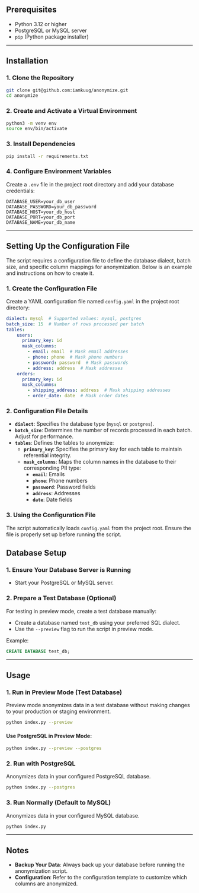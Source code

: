 ## Prerequisites

- Python 3.12 or higher
- PostgreSQL or MySQL server
- `pip` (Python package installer)

---

## Installation

### 1. Clone the Repository

```sh
git clone git@github.com:iamkuug/anonymize.git
cd anonymize
```

### 2. Create and Activate a Virtual Environment

```sh
python3 -m venv env
source env/bin/activate
```

### 3. Install Dependencies

```sh
pip install -r requirements.txt
```

### 4. Configure Environment Variables

Create a `.env` file in the project root directory and add your database credentials:

```env
DATABASE_USER=your_db_user
DATABASE_PASSWORD=your_db_password
DATABASE_HOST=your_db_host
DATABASE_PORT=your_db_port
DATABASE_NAME=your_db_name
```

---

## Setting Up the Configuration File

The script requires a configuration file to define the database dialect, batch size, and specific column mappings for anonymization. Below is an example and instructions on how to create it.

### 1. Create the Configuration File

Create a YAML configuration file named `config.yaml` in the project root directory:

```yaml
dialect: mysql  # Supported values: mysql, postgres
batch_size: 15  # Number of rows processed per batch
tables:
    users:
      primary_key: id
      mask_columns:
        - email: email  # Mask email addresses
        - phone: phone  # Mask phone numbers
        - password: password  # Mask passwords
        - address: address  # Mask addresses
    orders:
      primary_key: id
      mask_columns:
        - shipping_address: address  # Mask shipping addresses
        - order_date: date  # Mask order dates
```

### 2. Configuration File Details

- **`dialect`**: Specifies the database type (`mysql` or `postgres`).
- **`batch_size`**: Determines the number of records processed in each batch. Adjust for performance.
- **`tables`**: Defines the tables to anonymize:
  - **`primary_key`**: Specifies the primary key for each table to maintain referential integrity.
  - **`mask_columns`**: Maps the column names in the database to their corresponding PII type:
    - **`email`**: Emails
    - **`phone`**: Phone numbers
    - **`password`**: Password fields
    - **`address`**: Addresses
    - **`date`**: Date fields

### 3. Using the Configuration File

The script automatically loads `config.yaml` from the project root. Ensure the file is properly set up before running the script.

## Database Setup

### 1. Ensure Your Database Server is Running

- Start your PostgreSQL or MySQL server.

### 2. Prepare a Test Database (Optional)

For testing in preview mode, create a test database manually:
- Create a database named `test_db` using your preferred SQL dialect.
- Use the `--preview` flag to run the script in preview mode.

Example:

```sql
CREATE DATABASE test_db;
```

---

## Usage

### 1. Run in Preview Mode (Test Database)

Preview mode anonymizes data in a test database without making changes to your production or staging environment.

```sh
python index.py --preview
```

#### Use PostgreSQL in Preview Mode:

```sh
python index.py --preview --postgres
```

### 2. Run with PostgreSQL

Anonymizes data in your configured PostgreSQL database.

```sh
python index.py --postgres
```

### 3. Run Normally (Default to MySQL)

Anonymizes data in your configured MySQL database.

```sh
python index.py
```

---

## Notes

- **Backup Your Data**: Always back up your database before running the anonymization script.
- **Configuration**: Refer to the configuration template to customize which columns are anonymized.

